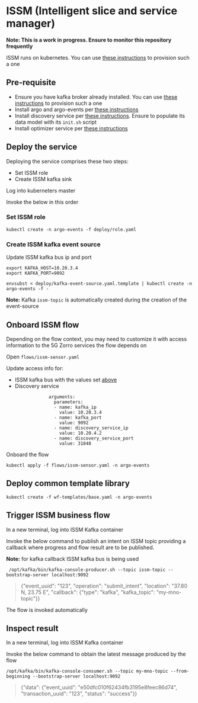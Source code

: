 # ISSM (Intelligent slice and service manager)

**Note: This is a work in progress. Ensure to monitor this repository frequently**

ISSM runs on kubernetes. You can use [these instructions](https://github.com/5GZORRO/infrastructure/blob/master/docs/kubernetes.md) to provision such a one

## Pre-requisite

* Ensure you have kafka broker already installed. You can use [these instructions](https://github.com/5GZORRO/infrastructure/blob/master/docs/kafka.md) to provision such a one
* Install argo and argo-events per [these instructions](docs/argo.md)
* Install discovery service per [these instructions](https://github.com/5GZORRO/smart-discovery-simulator/blob/master/README.md). Ensure to populate its data model with its `init.sh` script
* Install optimizer service per [these instructions](https://github.com/5GZORRO/issm-optimizer/blob/master/README.md)

## Deploy the service

Deploying the service comprises these two steps:

* Set ISSM role
* Create ISSM kafka sink

Log into kuberneters master

Invoke the below in this order

### Set ISSM role

```
kubectl create -n argo-events -f deploy/role.yaml
```

### Create ISSM kafka event source

Update ISSM kafka bus ip and port

```
export KAFKA_HOST=10.20.3.4
export KAFKA_PORT=9092
```

```
envsubst < deploy/kafka-event-source.yaml.template | kubectl create -n argo-events -f -
```

**Note:** Kafka `issm-topic` is automatically created during the creation of the event-source

## Onboard ISSM flow

Depending on the flow context, you may need to customize it with access information to the 5G Zorro services the flow depends on

Open `flows/issm-sensor.yaml`

Update access info for:

* ISSM kafka bus with the values set [above](./README.md#create-issm-kafka-event-source)
* Discovery service

```
                arguments:
                  parameters:
                  - name: kafka_ip
                    value: 10.20.3.4
                  - name: kafka_port
                    value: 9092
                  - name: discovery_service_ip
                    value: 10.20.4.2
                  - name: discovery_service_port
                    value: 31848
```

Onboard the flow

```
kubectl apply -f flows/issm-sensor.yaml -n argo-events
```

## Deploy common template library

```
kubectl create -f wf-templates/base.yaml -n argo-events
```

## Trigger ISSM business flow

In a new terminal, log into ISSM Kafka container

Invoke the below command to publish an intent on ISSM topic providing a callback where progress and flow result are to be published.

**Note:** for kafka callback ISSM kafka bus is being used

```
 /opt/kafka/bin/kafka-console-producer.sh --topic issm-topic --bootstrap-server localhost:9092
```

>{"event_uuid": "123", "operation": "submit_intent", "location": "37.80 N, 23.75 E", "callback": {"type": "kafka", "kafka_topic": "my-mno-topic"}}

The flow is invoked automatically

## Inspect result

In a new terminal, log into ISSM Kafka container

Invoke the below command to obtain the latest message produced by the flow

```
/opt/kafka/bin/kafka-console-consumer.sh --topic my-mno-topic --from-beginning --bootstrap-server localhost:9092
```

>{"data": {"event_uuid": "e50dfc010f62434fb3195e8feec86d74", "transaction_uuid": "123", "status": "success"}}
